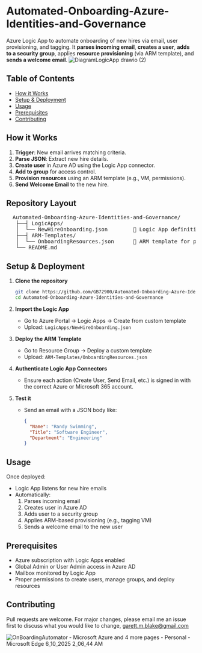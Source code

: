 # Automated-Onboarding-Azure-Identities-and-Governance
Azure Logic App to automate onboarding of new hires via email, user provisioning, and tagging.
It **parses incoming email**, **creates a user**, **adds to a security group**, applies **resource provisioning** (via ARM template), and **sends a welcome email**.
![DiagramLogicApp drawio (2)](https://github.com/user-attachments/assets/37134d23-7dd8-44ee-bacf-62f7e219b4ae)

## Table of Contents
- [How it Works](#how-it-works)
- [Setup & Deployment](#setup--deployment)
- [Usage](#usage)
- [Prerequisites](#prerequisites)
- [Contributing](#contributing)

## How it Works
1. **Trigger**: New email arrives matching criteria.  
2. **Parse JSON**: Extract new hire details.  
3. **Create user** in Azure AD using the Logic App connector.  
4. **Add to group** for access control.  
5. **Provision resources** using an ARM template (e.g., VM, permissions).  
6. **Send Welcome Email** to the new hire.
## Repository Layout
<pre>  Automated-Onboarding-Azure-Identities-and-Governance/
   ├──┤ LogicApps/ 
   │  └── NewHireOnboarding.json        🚨 Logic App definition 
   ├──┤ ARM-Templates/ 
   │  └── OnboardingResources.json      🚨 ARM template for provisioning 
   └── README.md  </pre>



## Setup & Deployment

1. **Clone the repository**  
   ```bash
   git clone https://github.com/GB72900/Automated-Onboarding-Azure-Identities-and-Governance.git
   cd Automated-Onboarding-Azure-Identities-and-Governance
2. **Import the Logic App**
   - Go to Azure Portal → Logic Apps → Create from custom template
   - Upload: `LogicApps/NewHireOnboarding.json`

3. **Deploy the ARM Template**
   - Go to Resource Group → Deploy a custom template
   - Upload: `ARM-Templates/OnboardingResources.json`

4. **Authenticate Logic App Connectors**
   - Ensure each action (Create User, Send Email, etc.) is signed in with the correct Azure or Microsoft 365 account.

5. **Test it**
   - Send an email with a JSON body like:
     ```json
     {
       "Name": "Randy Swimming",
       "Title": "Software Engineer",
       "Department": "Engineering"
     }
## Usage

Once deployed:

- Logic App listens for new hire emails
- Automatically:
  1. Parses incoming email
  2. Creates user in Azure AD
  3. Adds user to a security group
  4. Applies ARM-based provisioning (e.g., tagging VM)
  5. Sends a welcome email to the new user
## Prerequisites

- Azure subscription with Logic Apps enabled
- Global Admin or User Admin access in Azure AD
- Mailbox monitored by Logic App
- Proper permissions to create users, manage groups, and deploy resources

## Contributing

Pull requests are welcome. For major changes, please email me an issue first to discuss what you would like to change, garett.m.blake@gmail.com

![OnBoardingAutomator - Microsoft Azure and 4 more pages - Personal - Microsoft​ Edge 6_10_2025 2_06_44 AM](https://github.com/user-attachments/assets/6c60219b-6d35-4128-87b6-e8387b63fb36)






